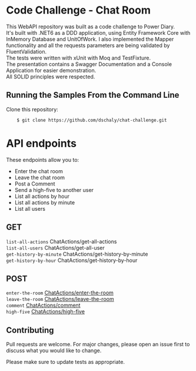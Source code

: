 # Code Challenge - Chat Room

This WebAPI repository was built as a code challenge to Power Diary. <br/>
It's built with .NET6 as a DDD application, using Entity Framework Core  with InMemory Database and UnitOfWork. I also implemented the Mapper functionality and all the requests parameters are being validated by FluentValidation. <br/>
The tests were written with xUnit with Moq and TestFixture.
<br/>
The presentation contains a Swagger Documentation and a Console Application for easier demonstration. <br/>
All SOLID principles were respected.


## Running the Samples From the Command Line
Clone this repository:
```
    $ git clone https://github.com/dschaly/chat-challenge.git

```

# API endpoints

These endpoints allow you to:
* Enter the chat room
* Leave the chat room
* Post a Comment
* Send a high-five to another user
* List all actions by hour
* List all actions by minute
* List all users

## GET
`list-all-actions` ChatActions/get-all-actions <br/>
`list-all-users` ChatActions/get-all-user <br/>
`get-history-by-minute` ChatActions/get-history-by-minute <br/>
`get-history-by-hour` ChatActions/get-history-by-hour <br/>

## POST
`enter-the-room` [ChatActions/enter-the-room](#post-1billingstart-trialjson) <br/>
`leave-the-room` [ChatActions/leave-the-room](#post-1billingcancel-trialjson) <br/>
`comment` [ChatActions/comment](#post-1billingstart-or-update-subscriptionjson) <br/>
`high-five` [ChatActions/high-five](#post-1billingcancel-subscriptionjson) <br/>

## Contributing

Pull requests are welcome. For major changes, please open an issue first
to discuss what you would like to change.

Please make sure to update tests as appropriate.
